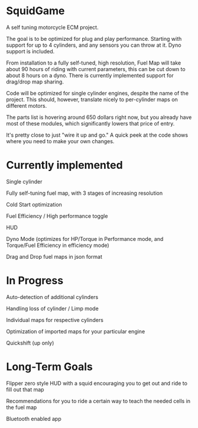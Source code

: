# SquidGame
A self tuning motorcycle ECM project.

The goal is to be optimized for plug and play performance. Starting with support for up to 4 cylinders, and any sensors you can throw at it. 
Dyno support is included.

From installation to a fully self-tuned, high resolution, Fuel Map will take about 90 hours of riding with current parameters, this can be cut down to about 8 hours on a dyno.
There is currently implemented support for drag/drop map sharing.

Code will be optimized for single cylinder engines, despite the name of the project. This should, however, translate nicely to per-cylinder maps on different motors.

The parts list is hovering around 650 dollars right now, but you already have most of these modules, which significantly lowers that price of entry.

It's pretty close to just "wire it up and go." A quick peek at the code shows where you need to make your own changes.


# Currently implemented

Single cylinder

Fully self-tuning fuel map, with 3 stages of increasing resolution

Cold Start optimization

Fuel Efficiency / High performance toggle

HUD

Dyno Mode (optimizes for HP/Torque in Performance mode, and Torque/Fuel Efficiency in efficiency mode)

Drag and Drop fuel maps in json format

# In Progress

Auto-detection of additional cylinders

Handling loss of cylinder / Limp mode

Individual maps for respective cylinders

Optimization of imported maps for your particular engine

Quickshift (up only)

# Long-Term Goals

Flipper zero style HUD with a squid encouraging you to get out and ride to fill out that map

Recommendations for you to ride a certain way to teach the needed cells in the fuel map

Bluetooth enabled app
